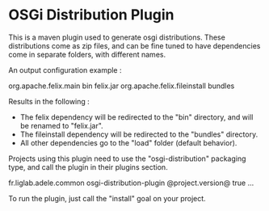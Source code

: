 OSGi Distribution Plugin
========================
This is a maven plugin used to generate osgi distributions. These distributions come as zip files, and can be fine tuned to have dependencies come in separate folders, with different names.

An output configuration example :

 <outputs>
    <output>
        <IncludesArtifactId>org.apache.felix.main</IncludesArtifactId>
        <directory>bin</directory>
        <outputFileName>felix.jar</outputFileName>
    </output>
    <output>
        <IncludesArtifactId>org.apache.felix.fileinstall</IncludesArtifactId>
        <directory>bundles</directory>
    </output>
</outputs>

Results in the following :

- The felix dependency will be redirected to the "bin" directory, and will be renamed to "felix.jar".
- The fileinstall dependency will be redirected to the "bundles" directory.
- All other dependencies go to the "load" folder (default behavior).

Projects using this plugin need to use the "osgi-distribution" packaging type, and call the plugin in their plugins section.

<build>
    <plugins>
        <plugin>
            <groupId>fr.liglab.adele.common</groupId>
            <artifactId>osgi-distribution-plugin</artifactId>
            <version>@project.version@</version>
            <extensions>true</extensions>
            <configuration>
                <outputs>
                    ...
                </outputs>
            </configuration>
        </plugin>
    </plugins>
</build>
         
To run the plugin, just call the "install" goal on your project.